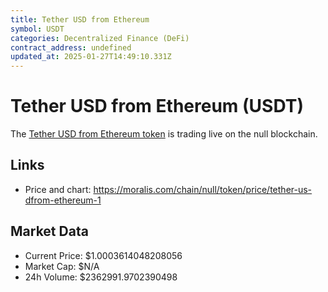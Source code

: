 ```yaml
---
title: Tether USD from Ethereum
symbol: USDT
categories: Decentralized Finance (DeFi)
contract_address: undefined
updated_at: 2025-01-27T14:49:10.331Z
---
```


# Tether USD from Ethereum (USDT)
The [Tether USD from Ethereum token](https://moralis.com/chain/null/token/price/tether-us-dfrom-ethereum-1) is trading live on the null blockchain.

## Links
- Price and chart: https://moralis.com/chain/null/token/price/tether-us-dfrom-ethereum-1

## Market Data
- Current Price: $1.0003614048208056
- Market Cap: $N/A
- 24h Volume: $2362991.9702390498

